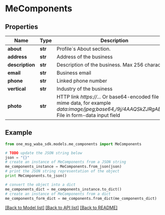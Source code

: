 # MeComponents


## Properties
Name | Type | Description | Notes
------------ | ------------- | ------------- | -------------
**about** | **str** | Profile&#x60;s About section. | [optional] 
**address** | **str** | Address of the business | [optional] 
**description** | **str** | Description of the business. Max 256 characters | [optional] 
**email** | **str** | Business email | [optional] 
**phone** | **str** | Linked phone number | [optional] 
**vertical** | **str** | Industry of the business | [optional] 
**photo** | **str** | HTTP link *https://...*  Or base64-encoded file with mime data, for example *data:image/jpeg;base64,/9j/4AAQSkZJRgABAQ...*   File in form-data input field | [optional] 

## Example

```python
from one_msg_waba_sdk.models.me_components import MeComponents

# TODO update the JSON string below
json = "{}"
# create an instance of MeComponents from a JSON string
me_components_instance = MeComponents.from_json(json)
# print the JSON string representation of the object
print MeComponents.to_json()

# convert the object into a dict
me_components_dict = me_components_instance.to_dict()
# create an instance of MeComponents from a dict
me_components_form_dict = me_components.from_dict(me_components_dict)
```
[[Back to Model list]](../README.md#documentation-for-models) [[Back to API list]](../README.md#documentation-for-api-endpoints) [[Back to README]](../README.md)


